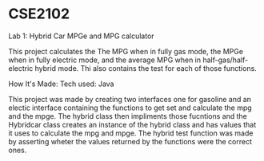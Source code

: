 # CSE2102
Lab 1:
Hybrid Car MPGe and MPG calculator

This project calculates the The MPG when in fully gas mode, the MPGe when in fully electric mode, and the average MPG when in half-gas/half-electric hybrid mode. Thi also contains the test for each of those functions.


How It's Made:
Tech used: Java

This project was made by creating two interfaces one for gasoline and an electic interface containing the functions to get set and calculate the mpg and the mpge. The hybrid class then impliments those fucntions and the Hybridcar class creates an instance of the hybrid class and has values that it uses to calculate the mpg and mpge. The hybrid test function was made by asserting wheter the values returned by the functions were the correct ones.
